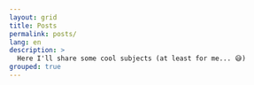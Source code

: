 ```yaml
---
layout: grid
title: Posts
permalink: posts/
lang: en
description: >
  Here I'll share some cool subjects (at least for me... 😅)
grouped: true
---
```

